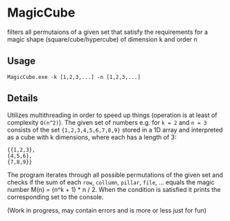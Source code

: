 # MagicCube
filters all permutaions of a given set that satisfy the requirements for a magic shape (square/cube/hypercube) of dimension k and order n

## Usage

```MagicCube.exe -k [1,2,3,...] -n [1,2,3,...]```

## Details

Utilizes multithreading in order to speed up things (operation is at least of complexity `O(n^2)`). The given set of numbers e.g. for `k = 2` and `n = 3` consists of the set `{1,2,3,4,5,6,7,8,9}` stored in a 1D array and interpreted as a cube with k dimensions, where each has a length of 3:

```
{{1,2,3},
{4,5,6},
{7,8,9}}
```

The program iterates through all possible permutations of the given set and checks if the sum of each `row`, `collumn`, `pillar`, `file`, ... equals the magic number M(n) = (n^k + 1) * n / 2. When the condition is satisfied it prints the corresponding set to the console.

(Work in progress, may contain errors and is more or less just for fun)
